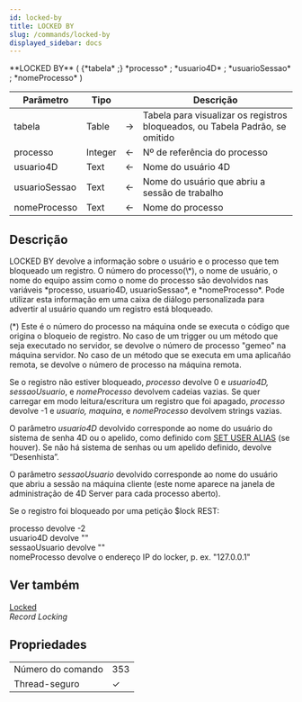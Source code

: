 ```yaml
---
id: locked-by
title: LOCKED BY
slug: /commands/locked-by
displayed_sidebar: docs
---
```


<!--REF #_command_.LOCKED BY.Syntax-->**LOCKED BY** ( {*tabela* ;} *processo* ; *usuario4D* ; *usuarioSessao* ; *nomeProcesso* )<!-- END REF-->
<!--REF #_command_.LOCKED BY.Params-->
| Parâmetro | Tipo |  | Descrição |
| --- | --- | --- | --- |
| tabela | Table | &#8594;  | Tabela para visualizar os registros bloqueados, ou Tabela Padrão, se omitido |
| processo | Integer | &#8592; | Nº de referência do processo |
| usuario4D | Text | &#8592; | Nome do usuário 4D |
| usuarioSessao | Text | &#8592; | Nome do usuário que abriu a sessão de trabalho |
| nomeProcesso | Text | &#8592; | Nome do processo |

<!-- END REF-->

## Descrição 

<!--REF #_command_.LOCKED BY.Summary-->LOCKED BY devolve a informação sobre o usuário e o processo que tem bloqueado um registro.<!-- END REF--> O número do processo(\*), o nome de usuário, o nome do equipo assim como o nome do processo são devolvidos nas variáveis *processo, usuario4D, usuarioSessao*, e *nomeProcesso*. Pode utilizar esta informação em uma caixa de diálogo personalizada para advertir al usuário quando um registro está bloqueado.  
(\*) Este é o número do processo na máquina onde se executa o código que origina o bloqueio de registro. No caso de um trigger ou um método que seja executado no servidor, se devolve o número de processo "gemeo" na máquina servidor. No caso de un método que se executa em uma aplicañáo remota, se devolve o número de processo na máquina remota.

Se o registro não estiver bloqueado, *processo* devolve 0 e *usuario4D, sessaoUsuario*, e *nomeProcesso* devolvem cadeias vazias. Se quer carregar em modo leitura/escritura um registro que foi apagado, *processo* devolve -1 e *usuario, maquina*, e *nomeProcesso* devolvem strings vazias.  
  
O parâmetro *usuario4D* devolvido corresponde ao nome do usuário do sistema de senha 4D ou o apelido, como definido com [SET USER ALIAS](set-user-alias.md) (se houver). Se não há sistema de senhas ou um apelido definido, devolve “Desenhista”.  
  
O parâmetro *sessaoUsuario* devolvido corresponde ao nome do usuário que abriu a sessão na máquina cliente (este nome aparece na janela de administração de 4D Server para cada processo aberto).

Se o registro foi bloqueado por uma petição $lock REST:

processo devolve -2  
usuario4D devolve ""  
sessaoUsuario devolve ""  
nomeProcesso devolve o endereço IP do locker, p. ex. "127.0.0.1"

## Ver também 

[Locked](locked.md)  
*Record Locking*  

## Propriedades

|  |  |
| --- | --- |
| Número do comando | 353 |
| Thread-seguro | &check; |


